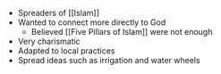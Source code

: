 - Spreaders of [[Islam]]
- Wanted to connect more directly to God
	- Believed [[Five Pillars of Islam]] were not enough
- Very charismatic
- Adapted to local practices
- Spread ideas such as irrigation and water wheels
